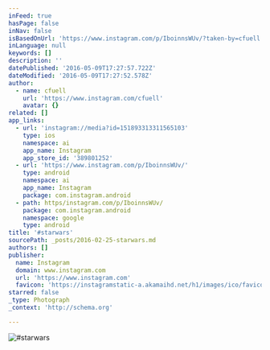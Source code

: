 ```yaml
---
inFeed: true
hasPage: false
inNav: false
isBasedOnUrl: 'https://www.instagram.com/p/IboinnsWUv/?taken-by=cfuell'
inLanguage: null
keywords: []
description: ''
datePublished: '2016-05-09T17:27:57.722Z'
dateModified: '2016-05-09T17:27:52.578Z'
author:
  - name: cfuell
    url: 'https://www.instagram.com/cfuell'
    avatar: {}
related: []
app_links:
  - url: 'instagram://media?id=151893313311565103'
    type: ios
    namespace: ai
    app_name: Instagram
    app_store_id: '389801252'
  - url: 'https://www.instagram.com/p/IboinnsWUv/'
    type: android
    namespace: ai
    app_name: Instagram
    package: com.instagram.android
  - path: https/instagram.com/p/IboinnsWUv/
    package: com.instagram.android
    namespace: google
    type: android
title: '#starwars'
sourcePath: _posts/2016-02-25-starwars.md
authors: []
publisher:
  name: Instagram
  domain: www.instagram.com
  url: 'https://www.instagram.com'
  favicon: 'https://instagramstatic-a.akamaihd.net/h1/images/ico/favicon.ico/7cdab0872b15.ico'
starred: false
_type: Photograph
_context: 'http://schema.org'

---
```

![#starwars](https://s3-us-west-2.amazonaws.com/the-grid-img/p/bc70ef274a73b18adabfafed9ab3aab090e993e4.jpg)